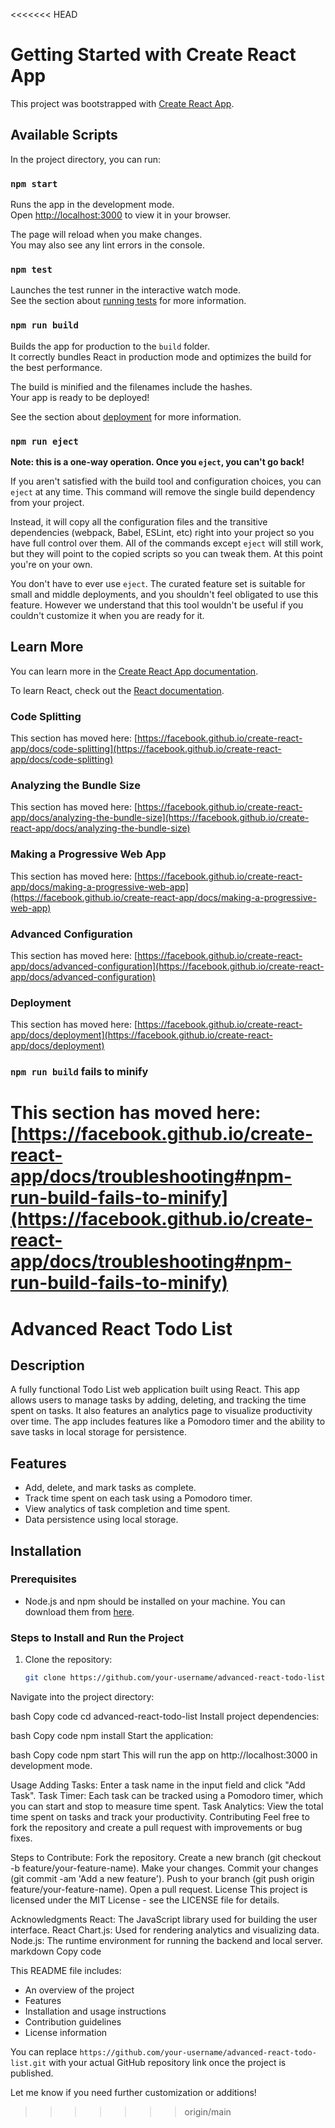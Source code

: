 <<<<<<< HEAD
# Getting Started with Create React App

This project was bootstrapped with [Create React App](https://github.com/facebook/create-react-app).

## Available Scripts

In the project directory, you can run:

### `npm start`

Runs the app in the development mode.\
Open [http://localhost:3000](http://localhost:3000) to view it in your browser.

The page will reload when you make changes.\
You may also see any lint errors in the console.

### `npm test`

Launches the test runner in the interactive watch mode.\
See the section about [running tests](https://facebook.github.io/create-react-app/docs/running-tests) for more information.

### `npm run build`

Builds the app for production to the `build` folder.\
It correctly bundles React in production mode and optimizes the build for the best performance.

The build is minified and the filenames include the hashes.\
Your app is ready to be deployed!

See the section about [deployment](https://facebook.github.io/create-react-app/docs/deployment) for more information.

### `npm run eject`

**Note: this is a one-way operation. Once you `eject`, you can't go back!**

If you aren't satisfied with the build tool and configuration choices, you can `eject` at any time. This command will remove the single build dependency from your project.

Instead, it will copy all the configuration files and the transitive dependencies (webpack, Babel, ESLint, etc) right into your project so you have full control over them. All of the commands except `eject` will still work, but they will point to the copied scripts so you can tweak them. At this point you're on your own.

You don't have to ever use `eject`. The curated feature set is suitable for small and middle deployments, and you shouldn't feel obligated to use this feature. However we understand that this tool wouldn't be useful if you couldn't customize it when you are ready for it.

## Learn More

You can learn more in the [Create React App documentation](https://facebook.github.io/create-react-app/docs/getting-started).

To learn React, check out the [React documentation](https://reactjs.org/).

### Code Splitting

This section has moved here: [https://facebook.github.io/create-react-app/docs/code-splitting](https://facebook.github.io/create-react-app/docs/code-splitting)

### Analyzing the Bundle Size

This section has moved here: [https://facebook.github.io/create-react-app/docs/analyzing-the-bundle-size](https://facebook.github.io/create-react-app/docs/analyzing-the-bundle-size)

### Making a Progressive Web App

This section has moved here: [https://facebook.github.io/create-react-app/docs/making-a-progressive-web-app](https://facebook.github.io/create-react-app/docs/making-a-progressive-web-app)

### Advanced Configuration

This section has moved here: [https://facebook.github.io/create-react-app/docs/advanced-configuration](https://facebook.github.io/create-react-app/docs/advanced-configuration)

### Deployment

This section has moved here: [https://facebook.github.io/create-react-app/docs/deployment](https://facebook.github.io/create-react-app/docs/deployment)

### `npm run build` fails to minify

This section has moved here: [https://facebook.github.io/create-react-app/docs/troubleshooting#npm-run-build-fails-to-minify](https://facebook.github.io/create-react-app/docs/troubleshooting#npm-run-build-fails-to-minify)
=======
# Advanced React Todo List

## Description
A fully functional Todo List web application built using React. This app allows users to manage tasks by adding, deleting, and tracking the time spent on tasks. It also features an analytics page to visualize productivity over time. The app includes features like a Pomodoro timer and the ability to save tasks in local storage for persistence.

## Features
- Add, delete, and mark tasks as complete.
- Track time spent on each task using a Pomodoro timer.
- View analytics of task completion and time spent.
- Data persistence using local storage.
  
## Installation

### Prerequisites
- Node.js and npm should be installed on your machine. You can download them from [here](https://nodejs.org/).

### Steps to Install and Run the Project

1. Clone the repository:
   ```bash
   git clone https://github.com/your-username/advanced-react-todo-list.git
Navigate into the project directory:

bash
Copy code
cd advanced-react-todo-list
Install project dependencies:

bash
Copy code
npm install
Start the application:

bash
Copy code
npm start
This will run the app on http://localhost:3000 in development mode.

Usage
Adding Tasks: Enter a task name in the input field and click "Add Task".
Task Timer: Each task can be tracked using a Pomodoro timer, which you can start and stop to measure time spent.
Task Analytics: View the total time spent on tasks and track your productivity.
Contributing
Feel free to fork the repository and create a pull request with improvements or bug fixes.

Steps to Contribute:
Fork the repository.
Create a new branch (git checkout -b feature/your-feature-name).
Make your changes.
Commit your changes (git commit -am 'Add a new feature').
Push to your branch (git push origin feature/your-feature-name).
Open a pull request.
License
This project is licensed under the MIT License - see the LICENSE file for details.

Acknowledgments
React: The JavaScript library used for building the user interface.
React Chart.js: Used for rendering analytics and visualizing data.
Node.js: The runtime environment for running the backend and local server.
markdown
Copy code

This README file includes:
- An overview of the project
- Features
- Installation and usage instructions
- Contribution guidelines
- License information

You can replace `https://github.com/your-username/advanced-react-todo-list.git` with your actual GitHub repository link once the project is published.

Let me know if you need further customization or additions!





>>>>>>> origin/main
